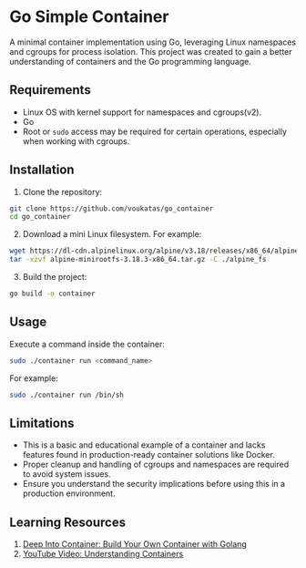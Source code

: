 # Go Simple Container

A minimal container implementation using Go, leveraging Linux namespaces and cgroups for process isolation. This project was created to gain a better understanding of containers and the Go programming language.

## Requirements

- Linux OS with kernel support for namespaces and cgroups(v2).
- Go
- Root or `sudo` access may be required for certain operations, especially when working with cgroups.

## Installation

1. Clone the repository:
```bash
git clone https://github.com/voukatas/go_container
cd go_container
```

2. Download a mini Linux filesystem. For example:
```bash
wget https://dl-cdn.alpinelinux.org/alpine/v3.18/releases/x86_64/alpine-minirootfs-3.18.3-x86_64.tar.gz
tar -xzvf alpine-minirootfs-3.18.3-x86_64.tar.gz -C ./alpine_fs
```

3. Build the project:
```bash
go build -o container
```

## Usage
Execute a command inside the container:

```bash
sudo ./container run <command_name>
```
For example:
```bash
sudo ./container run /bin/sh
```
## Limitations

- This is a basic and educational example of a container and lacks features found in production-ready container solutions like Docker.
- Proper cleanup and handling of cgroups and namespaces are required to avoid system issues.
- Ensure you understand the security implications before using this in a production environment.

## Learning Resources

1. [Deep Into Container: Build Your Own Container with Golang](https://faun.pub/deep-into-container-build-your-own-container-with-golang-98ef93f42923)
2. [YouTube Video: Understanding Containers](https://www.youtube.com/watch?v=8fi7uSYlOdc)
